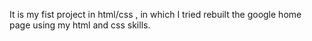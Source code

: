 It is my fist project in html/css , in which I tried rebuilt the google home page using my html and css skills.

